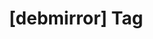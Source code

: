 ---
article_id: 0
description: List of articles under [debmirror] tag.
image: http://huntingbears.com.ve/static/img/site/mstile-310x310.png
layout: tag
slug: debmirror
title: '[debmirror] Tag'
---